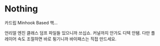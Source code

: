 # Nothing
카드립 Minhook Based 핵...

언리얼 엔진 클래스 덤프 파일들 있으니까 쓰십쇼.
커널까지 안가도 디텍 안됌. 다만 플레이어 속도 조절하면 바로 튕기니까 바이패스는 직접 만드세요.
